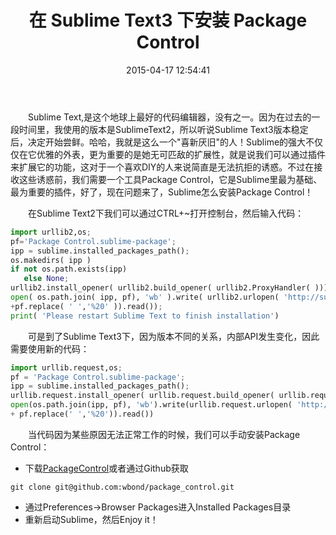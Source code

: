 ﻿---
abbrlink: 570137885
categories:
- 开发工具
comment: true
date: 2015-04-17 12:54:41
description: Sublime Text是一款优秀的代码编辑器，具有强大的扩展性，支持通过插件扩展功能。安装Package Control是扩展功能的关键，而在Sublime
  Text2和Sublime Text3中安装Package Control的方式有所不同。在Sublime Text2中可通过控制台输入特定代码完成，而在Sublime
  Text3中则需要使用更新后的代码。当自动安装出现问题时，也可手动下载安装Package Control。通过这些步骤，用户可以轻松在Sublime Text中享受更多功能。
slug: 570137885
tags:
- Sublime
- 编辑器
- IDE
title: 在 Sublime Text3 下安装 Package Control
toc: true
---

&emsp;&emsp;Sublime Text,是这个地球上最好的代码编辑器，没有之一。因为在过去的一段时间里，我使用的版本是SublimeText2，所以听说Sublime Text3版本稳定后，决定开始尝鲜。哈哈，我就是这么一个"喜新厌旧"的人！Sublime的强大不仅仅在它优雅的外表，更为重要的是她无可匹敌的扩展性，就是说我们可以通过插件来扩展它的功能，这对于一个喜欢DIY的人来说简直是无法抗拒的诱惑。不过在接收这些诱惑前，我们需要一个工具Package Control，它是Sublime里最为基础、最为重要的插件，好了，现在问题来了，Sublime怎么安装Package Control！

<!--more-->

&emsp;&emsp;在Sublime Text2下我们可以通过CTRL+~打开控制台，然后输入代码：
```Python
import urllib2,os; 
pf='Package Control.sublime-package'; 
ipp = sublime.installed_packages_path(); 
os.makedirs( ipp ) 
if not os.path.exists(ipp) 
   else None; 
urllib2.install_opener( urllib2.build_opener( urllib2.ProxyHandler( ))); 
open( os.path.join( ipp, pf), 'wb' ).write( urllib2.urlopen( 'http://sublime.wbond.net/' 
+pf.replace( ' ','%20' )).read()); 
print( 'Please restart Sublime Text to finish installation')
```
&emsp;&emsp;可是到了Sublime Text3下，因为版本不同的关系，内部API发生变化，因此需要使用新的代码：
```Python
import urllib.request,os; 
pf = 'Package Control.sublime-package'; 
ipp = sublime.installed_packages_path(); 
urllib.request.install_opener( urllib.request.build_opener( urllib.request.ProxyHandler()) ); 
open(os.path.join(ipp, pf), 'wb').write(urllib.request.urlopen( 'http://sublime.wbond.net/' 
+ pf.replace(' ','%20')).read())
```
&emsp;&emsp;当代码因为某些原因无法正常工作的时候，我们可以手动安装Package Control：
* 下载[PackageControl](https://sublime.wbond.net/Package%20Control.sublime-package)或者通过Github获取
```Shell
git clone git@github.com:wbond/package_control.git
```
* 通过Preferences->Browser Packages进入Installed Packages目录
* 重新启动Sublime，然后Enjoy it！